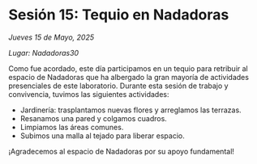 # Sesión 15: Tequio en Nadadoras

_Jueves 15 de Mayo, 2025_

_Lugar: Nadadoras30_

Como fue acordado, este día participamos en un tequio para retribuir al espacio de Nadadoras
que ha albergado la gran mayoría de actividades presenciales de este laboratorio.
Durante esta sesión de trabajo y convivencia, tuvimos las siguientes actividades:

* Jardinería: trasplantamos nuevas flores y arreglamos las terrazas.
* Resanamos una pared y colgamos cuadros.
* Limpiamos las áreas comunes.
* Subimos una malla al tejado para liberar espacio.

¡Agradecemos al espacio de Nadadoras por su apoyo fundamental!

